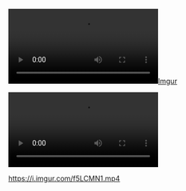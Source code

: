 
[![Imgur](https://i.imgur.com/f5LCMN1.mp4)](https://i.imgur.com/f5LCMN1.mp4 "WaterFall")


![Imgur](https://i.imgur.com/f5LCMN1.mp4)

https://i.imgur.com/f5LCMN1.mp4


<blockquote class="imgur-embed-pub" lang="en" data-id="a/f5LCMN1" data-context="false" ><a href="//imgur.com/a/f5LCMN1"></a></blockquote><script async src="//s.imgur.com/min/embed.js" charset="utf-8"></script>


